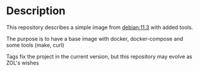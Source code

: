# Description

This repository describes a simple image from [debian:11.3](https://hub.docker.com/_/debian/) with added tools.

The purpose is to have a base image with docker, docker-compose and some tools (make, curl)

Tags fix the project in the current version, but this repository may evolve as ZOL's wishes